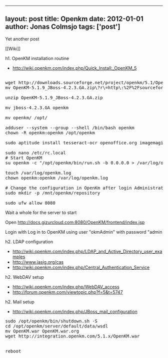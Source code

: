 
---
layout: post
title: Openkm
date: 2012-01-01
author: Jonas Colmsjo
tags: ['post']
---

Yet another post





[[Wiki]]

h1. OpenKM installation routine

* http://wiki.openkm.com/index.php/Quick_Install:_OpenKM_5

<pre>

wget http://downloads.sourceforge.net/project/openkm/5.1/OpenKM-5.1.9_JBoss-4.2.3.GA.zip?r=http%3A%2F%2Fsourceforge.net%2Fprojects%2Fopenkm%2F&ts=1332750796&use_mirror=netcologne
mv OpenKM-5.1.9_JBoss-4.2.3.GA.zip\?r\=http\:%2F%2Fsourceforge.net%2Fprojects%2Fopenkm%2F  OpenKM-5.1.9_JBoss-4.2.3.GA.zip

unzip OpenKM-5.1.9_JBoss-4.2.3.GA.zip

mv jboss-4.2.3.GA openkm

mv openkm/ /opt/

adduser --system --group --shell /bin/bash openkm
chown -R openkm:openkm /opt/openkm

sudo aptitude install tesseract-ocr openoffice.org imagemagick swftools clamav

sudo nano /etc/rc.local
# Start OpenKM
su openkm -c "/opt/openkm/bin/run.sh -b 0.0.0.0 > /var/log/openkm.log &"

touch /var/log/openkm.log
chown openkm:openkm /var/log/openkm.log

# Change the configuration in OpenKm after login Administration->Configuration and change repository.home
sudo mkdir -p /mnt/openkm/repository

sudo ufw allow 8080
</pre>

Wait a whole for the server to start

Open http://docs.gizurcloud.com:8080/OpenKM/frontend/index.jsp

Login with Log in to OpenKM using user "okmAdmin" with password "admin



h2. LDAP configuration


* http://wiki.openkm.com/index.php/LDAP_and_Active_Directory_user_examples
* http://www.jasig.org/cas
* http://wiki.openkm.com/index.php/Central_Authentication_Service



h2. WebDAV setup

* http://wiki.openkm.com/index.php/WebDAV_access
* http://forum.openkm.com/viewtopic.php?f=5&t=5747

h2. Mail setup

* http://wiki.openkm.com/index.php/JBoss_mail_configuration

<pre>
sudo /opt/openkm/bin/shutdown.sh -S
cd /opt/openkm/server/default/data/wsdl
mv OpenKM.war OpenKM.war.org
wget http://integration.openkm.com/5.1.x/OpenKM.war


reboot
</pre>
